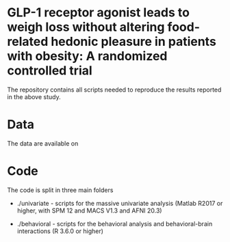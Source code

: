 # GLP-1 receptor agonist leads to weigh loss without altering food-related hedonic pleasure in patients with obesity: A randomized controlled trial

The repository contains all scripts needed to reproduce the results reported in the above study.

# Data

The data are available on

# Code

The code is split in three main folders


* ./univariate - scripts for the massive univariate analysis (Matlab R2017 or higher, with SPM 12 and MACS V1.3 and AFNI 20.3)

* ./behavioral - scripts for the behavioral analysis and behavioral-brain interactions (R 3.6.0 or higher)


